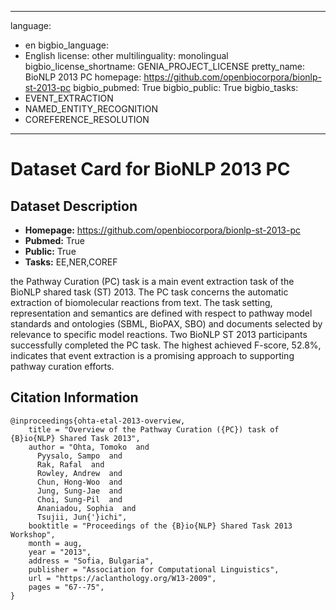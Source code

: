 
---
language: 
- en
bigbio_language: 
- English
license: other
multilinguality: monolingual
bigbio_license_shortname: GENIA_PROJECT_LICENSE
pretty_name: BioNLP 2013 PC
homepage: https://github.com/openbiocorpora/bionlp-st-2013-pc
bigbio_pubmed: True
bigbio_public: True
bigbio_tasks: 
- EVENT_EXTRACTION
- NAMED_ENTITY_RECOGNITION
- COREFERENCE_RESOLUTION
---


# Dataset Card for BioNLP 2013 PC

## Dataset Description

- **Homepage:** https://github.com/openbiocorpora/bionlp-st-2013-pc
- **Pubmed:** True
- **Public:** True
- **Tasks:** EE,NER,COREF


the Pathway Curation (PC) task is a main event extraction task of the BioNLP shared task (ST) 2013.
The PC task concerns the automatic extraction of biomolecular reactions from text.
The task setting, representation and semantics are defined with respect to pathway
model standards and ontologies (SBML, BioPAX, SBO) and documents selected by relevance
to specific model reactions. Two BioNLP ST 2013 participants successfully completed
the PC task. The highest achieved F-score, 52.8%, indicates that event extraction is
a promising approach to supporting pathway curation efforts.



## Citation Information

```
@inproceedings{ohta-etal-2013-overview,
    title = "Overview of the Pathway Curation ({PC}) task of {B}io{NLP} Shared Task 2013",
    author = "Ohta, Tomoko  and
      Pyysalo, Sampo  and
      Rak, Rafal  and
      Rowley, Andrew  and
      Chun, Hong-Woo  and
      Jung, Sung-Jae  and
      Choi, Sung-Pil  and
      Ananiadou, Sophia  and
      Tsujii, Jun{'}ichi",
    booktitle = "Proceedings of the {B}io{NLP} Shared Task 2013 Workshop",
    month = aug,
    year = "2013",
    address = "Sofia, Bulgaria",
    publisher = "Association for Computational Linguistics",
    url = "https://aclanthology.org/W13-2009",
    pages = "67--75",
}

```
